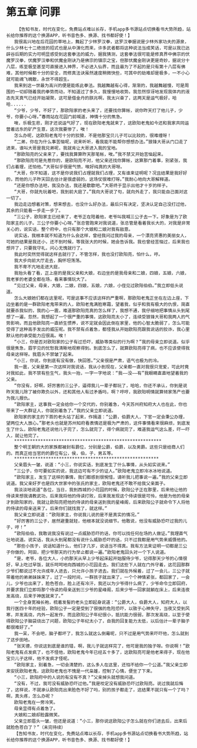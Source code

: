 # 第五章 问罪
        【告知书友，时代在变化，免费站点难以长存，手机app多书源站点切换看书大势所趋，站长给你推荐的这个换源APP，听书音色多、换源、找书都好使！】
       我很高兴地在后花园的草地上，舞起了少林罗汉拳，这罗汉拳据说是少林外家功夫的源泉，什么少林七十二绝技的招式也是从中演化而来，许多武者都将这种说法当成笑话，可是以我已达辟谷后期的实力可明显感受到这套拳法的威力，据我猜测，这套拳法很可能是修真界中佛宗的伏魔罗汉拳，伏魔罗汉拳和伏魔金刚诀乃是佛宗的镇宗之宝，但那伏魔金刚诀更是奇妙，据说分十八层，练至极至甚至可直接进入神界，不必进入仙界，而且最为了不起的是只有第十八层有佛难，其他时候都十分的安全，而修真法诀虽然速度稍微快些，可其中的劫难却是极多，一不小心就可能魂飞魄散，永世不得超生。
       我来到这一世最为高兴的便是能练此拳法。我越舞越有心得，渐渐的，我越舞越慢，可是周围的一切却随着我的拳势而动，不知道过了多久，我慢慢地收势。我忽然惊讶地发现我体内的液态先天真气已经开始凝聚，这可是借金丹的朕兆啊，我太兴奋了，这两天是运气极好，哈哈......
       “少爷，少爷，不好了，那欧阳家的老头来了，还要找你算帐，说你昨天打了他儿子，少爷，你要小心呀。”春雨站在花园门前喊道，神情十分的焦急。
       唉，乐极生悲，刚才还说运气好了，现在欧阳老鬼就来了，这欧阳老鬼如今还和我家共同运营着远东的矿产生意，这次我要惨了，唉！
       怎么办呢，这欧阳老鬼可十分的狡猾，不是他那宝贝儿子可以比较的，很难缠呀！
       “二弟，你在为什么事苦恼呢，说来听听，看我能不能帮你想想办法。”狼锋大哥从门口走了进来，谁叫大哥是我兄弟呢，我就肯让大哥进入我的宝地。
       “那欧阳亮的父亲来了，要找我算算昨天那笔帐，唉。”我不禁又开始苦恼起来。
       “那欧阳亮可是先惹你的，是欧阳亮不对，他父亲还找你算帐，这算那门着事，别紧张，我们占着理，还怕他。”大哥似乎很是气愤，唉好纯真的大哥呀。
       “大哥，你不知道，这不是你说我们占理就我们占理，又有谁来证明呢？况且结果是我好好的，而他的儿子昨天回去估计是很虚弱的，这场仗很难打呀。”我耐心地向大哥解释道。
       “还是你想办法吧，我没办法，我还是歇歇吧。”大哥终于显示出他才十岁的样子。
       “大哥，你就先玩着吧，我到前大庭了。”我向大哥说了句，就向外走了，我只能自己面对这一切了。
       我边走边想着对策，想来想去，也没什么好办法，最后只有决定，坚决认定自己没打过他，其余的只能看一步走一步了。
       “三公子，欧阳家主已经来了，老爷正在陪着他，老爷叫我喊三公子去一下。好象是为了欧阳家主的儿子。三公子你要小心呀。”张总管跑来对我说道，张总管是看着我长大的，对我是非常关心的，说实话，整个府中，也只有那个大娘和二娘对我有敌意。
       说实话，我根本就不知道为什么会这样，曾经我问过我的母亲，一个漂亮贤惠的美丽女人，可她的结果是我还小，还不到时候，等我张大的时候，她会告诉我。我也曾经苦恼过，后来我也想开了，只要我守礼，问心无愧就行了。
       我此时突然觉得就这样去就行了，不管怎样，我也没打欧阳亮，怕什么，哼。
       我大步向前大厅走去，胸怀坦荡荡。
       我不卑不亢地走进大庭，
       我抬头看了看，正上座的是我父亲和大娘，右边坐的是我母亲和二娘，四娘，五娘，六娘，我老爹的老婆全都在场，看来事情玩大了。
       “见过父亲，母亲，大娘，二娘，四娘，五娘，六娘，小侄见过欧阳伯伯。”我立即低头说道。
       怎么大娘她们都在这里呢，可是这事不应该这样的严重啊，那欧阳老鬼正坐在左边上座，下边坐着的是一群欧阳老鬼带来的人，欧阳老鬼满脸寒霜，望着我，似乎和我有极大的仇恨，简直就要杀我似的，我的心一震，难道那欧阳亮真的怎么样了，我想不通，我仔细地把事情从头到尾想了一遍，忽然，我想起了一个很严重的事情，这欧阳亮太小了，连续受狼锋大哥和我两人的气势影响，而且他欧阳亮一直娇生惯养，说不定就会因此倒在家里，他的心智太脆弱了，怎么可能受得了这种高手发出的威压呢。我不禁有点着急，都怪我从开始欧阳亮跟我说话的狡诈，我心里默认他的承受能力应很高。唉！
       “小三，你是否对欧阳家的公子有过恐吓，威胁等类似的行为啊？”我的母亲立即说道。似乎很是焦急，眉宇见的忧愁我清晰地观察得到。到底怎么了，就算欧阳亮得了病，也不应该使得我母亲这样呀。我眉头不禁皱了起来。
       “小三，你说，你到底有没有做，快回答。”父亲很是严肃，语气也极为的冷。
       我一震，父亲是第一次这样对我说话，我从小到现在，父亲都一直对我很只宠爱，可此时竟对我如此，我不禁有些生气，我头一抬，一字一字地说：“我——没——有”我眼睛直直地望着我的父亲。
       “你没有，好啊，好厉害的三公子，逼得我儿一辈子都玩了，哈哈，你还不承认，你到是说昨天我儿除了被你欺负以外，还和其他人有过矛盾吗，啊？哼哼，我欧阳明情就算倾家荡产也要为我儿报仇。
       “欧阳家主，这事我一定会给你一个交代的，你别着急，今天苏州府知府大人也在此，你也带来了一大群证人，你就别着急了。”我的父亲立即说道。
       欧阳家的家主的下首的老头站了起来，作揖道：“公爵，伯爵大人，下官一定会秉公办理，望两位大人放心。”那老头也就是苏州知府看表情还是极为严肃的，这件事情看来很麻烦，到底发生了什么，欧阳老鬼还说他儿子完了，怎么就完了，得个病就完了，难道我运气这么差，吓一吓人，就让他完了。
       ********************************************************
       整个明王朝的大的家族都被封有爵位，分别是公爵，伯爵，以及男爵。这些只是给商人们的。而真正给当官的的爵位有公，侯，伯，子，男五等。
       *******************************************************
       父亲眉头一皱，说道：“小三，你说实话，到底发生了什么事情，从头如实说来。”
       “三公子，你可要如实的说，我这边可有不少的证人。”欧阳老鬼立即冷冰冰地说道。
       “欧阳家主，发生了这样的事情，我们都感到很惋惜，请听我儿把事说一遍。”我的父亲立即说道。我父亲好歹也是四大世家中的张氏的家主，欧阳老鬼还不敢不给我父亲面子。
       我淡淡地说道“各位，当日，我到西城的小花园的时候，欧阳公子正在那里，后来他让他的侍读来想我请教武功，后来我将他的侍读打败，后来我发现这个侍读很是可怜，他是为他的母亲才到欧阳家的，我就让欧阳亮把他的侍读的母亲送到我的星峰阁，后来欧阳公子就命令下人将他的侍读的母亲送来了。后来你们就找我了，就这样。”
       我父亲立即说道：“欧阳家主，你说我儿说的是不是真实的情况。”
       “好厉害的三公子，居然避重就轻，他根本就没说细节。他敢说，他没有威胁恐吓过我的儿子，哼！”
       “欧阳伯伯，我敢说我没有说过一点威胁恐吓的话，你可以找任何在场的人做证。”我理直气壮地说道。说实话，我从头到尾都没有说什么威胁恐吓的话，只不过我都是用气势来威慑他的。
       “那些小孩子，说话知道什么，他们才几岁，说话当不得真。我有方法来证明一切都是三公子你做的，阿田，把少爷那天的行为举止都说一遍。”欧阳老鬼回头对一个下人说道。
       “是，老爷，各位大人，小的那天从早上少爷起床起开始服侍少爷，记得那天少爷的心情很好，早上吃过早饭，就乐呵呵地向西城的小花园走去。我们这些下人就在门外守着，这花园那群少爷们都说过不允许成年人进去，只允许小孩子进去。我们就在外候着，过了一会儿，三公子就带着他的弟弟妹妹来了，过了一段时间，一群孩子就出来了，一个个神情紧张，都回家了，一会儿，少爷也出来了，脸色苍白，脸上还有冷汗，我还以为少爷得什么病了，少爷命令立即回府，并要求我们立即将那个侍读的母亲送到三少爷的星峰阁，后来少爷一回家就躺在床上，后来连夜发高烧，后来于神医就来了。”
       一个全身宽袖长袍，梳着发髻的老头立即起身说道：“公爵大人，伯爵大人，知府大人，以我行医四十年的经验，欧阳公子一定是受到了很强的危险恐吓，以致于心神失守，当夜又受到风寒，并发高烧，内外一起发作，而且欧阳公子年纪很小，抵抗能力很弱，那次发高烧，以至于使得欧阳公子脑袋烧出了问题，欧阳公子年纪太小了，自我的回复能力太低，以后估计一辈子脑子都很难好了。”
       我一呆，不会吧，脑子都坏了，我怎么就这么倒霉呢，只不过是用气势来吓吓他，怎么就到了这步田地。
       “张天德，你说这到底是谁的错，啊，我儿子就这样完了，他可是我的独子呀。你说啊！”欧阳老鬼有点发疯了，也不怪他，欧阳老鬼今年已经五十多了，这欧阳亮可是他老来得子，现在他宝贝儿子这样，他不发疯才怪呢。
       “欧阳家主，别着急，一切会清楚的，这么多人在这里，还怕不给你一个公道。”我父亲立即来安抚欧阳老鬼，这欧阳老鬼也不愧是一代枭雄，控制了心情，便坐了下来。
       “小三，欧阳府中的人说的有没有不真？”父亲掉头就想我问道。
       “没有，不过，我可没有威胁恐吓过他。”我是咬定没有威胁恐吓过欧阳亮。说过我就后悔了，这样说，不就承认欧阳亮出来脸色不好了吗，别的孩子都走了，这结果不就只有一个了吗？啊，真头疼，怎么办呢？
       欧阳老鬼在一旁冷笑。
       母亲显得有点着急了。
       大娘和二娘却脸露微笑。
       父亲立即眉头一皱，但还是说道：“小三，那你说这欧阳公子怎么就在你们进去后，出来后就脸色苍白了？”（未完待续）
       【告知书友，时代在变化，免费站点难以长存，手机app多书源站点切换看书大势所趋，站长给你推荐的这个换源APP，听书音色多、换源、找书都好使！】